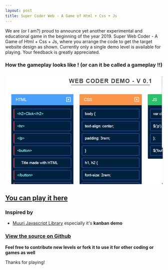 ```yaml
---
layout: post
title: Super Coder Web - A Game of Html + Css + Js
---
```


We are (or I am?) proud to announce yet another experimental and educational game in the beginning of the year 2019. Super Web Coder - A Game of Html + Css + Js, where you arrange the code to get the target website design as shown. Currently only a single demo level is available for playing. Your feedback is greatly appreciated.

### How the gameplay looks like ! (or can it be called a gameplay !!)
![img](../public/img/game_webcoder_preview.gif)

## [You can play it here](https://monsterbrain.github.io/web-supercoder-the-game/)

### Inspired by

- [Muuri Javascript Library](https://github.com/haltu/muuri) especially it's **kanban demo**

### [View the source on Github](https://github.com/monsterbrain/web-supercoder-the-game)

**Feel free to contribute new levels or fork it to use it for other coding or games as well**

Thanks for playing!
